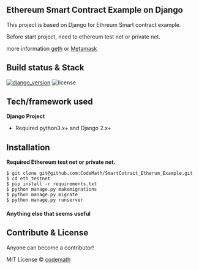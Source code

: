 ## Ethereum Smart Contract Example on Django
This project is based on Django for Ethreum Smart contract example.

Before start project, need to ethereum test net or private net.

more information [geth](https://geth.ethereum.org) or [Metamask](https://metamask.io)


## Build status & Stack

[![django_version](https://img.shields.io/badge/django%20versions-2.0%2B-blue.svg)](https://github.com/CodeMath/SmartCotract_Etherum_Example)
![license](https://img.shields.io/github/license/mashape/apistatus.svg)



## Tech/framework used
<b>Django Project</b>
- Required python3.x+ and Django 2.x+


## Installation
<b>Required Ethereum test net or private net.</b>


```
$ git clone git@github.com:CodeMath/SmartCotract_Etherum_Example.git
$ cd eth_testnet
$ pip install -r requirements.txt
$ python manage.py makemigrations
$ python manage.py migrate
$ python manage.py runserver
```

#### Anything else that seems useful

## Contribute & License

Anyone can become a contributor!

MIT License © [codemath](https://github.com/CodeMath)